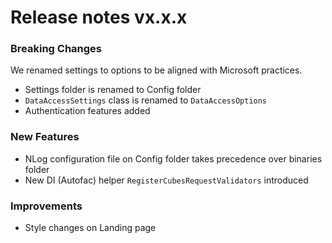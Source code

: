 # Release notes vx.x.x


### Breaking Changes
We renamed settings to options to be aligned with Microsoft practices.
- Settings folder is renamed to Config folder
- `DataAccessSettings` class is renamed to `DataAccessOptions`
- Authentication features added

### New Features
- NLog configuration file on Config folder takes precedence over binaries folder
- New DI (Autofac) helper `RegisterCubesRequestValidators` introduced

### Improvements
- Style changes on Landing page
